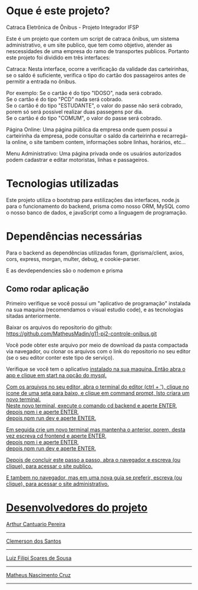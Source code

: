 <h1>Oque é este projeto?</h1>

Catraca Eletrônica de Ônibus - Projeto Integrador IFSP

Este é um projeto que contem um script de catraca ônibus, um sistema administrativo, e um site publico, que tem como objetivo, atender as nescessidades de uma empresa do ramo de transportes publicos. Portanto este projeto foi dividido em três interfaces:

 Catraca: Nesta interface, ocorre a verificação da validade das carteirinhas, se o saldo é suficiente, verifica o tipo do cartão dos passageiros antes de permitir a entrada no ônibus.

 Por exemplo: Se o cartão é do tipo "IDOSO", nada será cobrado.<br>
              Se o cartão é do tipo "PCD" nada será cobrado.<br>
              Se o cartão é do tipo "ESTUDANTE", o valor do passe não será cobrado, porem só será possivel realizar duas passegens por dia.<br>
              Se o cartão é do tipo "COMUM", o valor do passe será cobrado.<br>

 Página Online: Uma página pública da empresa onde quem possui a carteirinha da empresa, pode consultar o saldo da carteirinha e recarregá-la online, o site tambem contem, informações sobre linhas, horários, etc...

 Menu Administrativo: Uma página privada onde os usuários autorizados podem cadastrar e editar motoristas, linhas e passageiros.


<h1>Tecnologias utilizadas</h1>

Este projeto utiliza o bootstrap para estilizações das interfaces, node.js para o funcionamento do backend, prisma como nosso ORM, MySQL como o nosso banco de dados,  e javaScript como a linguagem de programação.

<h1>Dependências necessárias</h1>

Para o backend as dependências utilizadas foram, @prisma/client, axios, cors, express, morgan, multer, debug, e cookie-parser.

E as devdependencies são o nodemon e prisma

<h2>Como rodar aplicação</h2>

Primeiro verifique se você possui um "aplicativo de programação" instalada na sua maquina (recomendamos o visual estudio code), e as tecnologias sitadas anteriormente.

Baixar os arquivos do repositorio do github: https://github.com/MatheusMadin/g11-pj2-controle-onibus.git

Você pode obter este arquivo por meio de download da pasta compactada via navegador, ou clonar os arquivos com o link do repositorio no seu editor (se o seu editor conter este tipo de serviço).

Verifique se você tem o aplicativo <a href='https://www.apachefriends.org/pt_br/index.html' xampp> instalado na sua maquina. Então abra o app e clique em start na opçâo do mysql.

Com os arquivos no seu editor, abra o terminal do editor (ctrl + '), clique no icone de uma seta para baixo, e clique em command prompt, Isto criara um novo terminal.<br> Neste novo terminal, execute o comando cd backend e aperte ENTER,<br> depois npm i e aperte ENTER,<br> depois npm run dev e aperte ENTER.

Em seguida crie um novo terminal mas mantenha o anterior, porem, desta vez escreva cd frontend e aperte ENTER,<br> depois npm i e aperte ENTER,<br> depois npm run dev e aperte ENTER.

Depois de concluir este passo a passo, abra o navegador e escreva <a href='http://127.0.0.1:3001/litoraltransporte'> (ou clique), para acessar o site publico.

E tambem no navegador, mas em uma nova guia se preferir, escreva <a href='http://localhost:3001/admin/'> (ou clique), para acessar o site administrativo.

 <h1>Desenvolvedores do projeto</h1>

 Arthur Cantuario Pereira<hr>
 Clemerson dos Santos <hr>
 Luiz Filipi Soares de Sousa<hr>
 Matheus Nascimento Cruz<hr>

